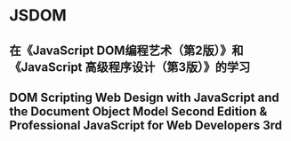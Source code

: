 # JSDOM

## 在《JavaScript DOM编程艺术（第2版）》和《JavaScript 高级程序设计（第3版）》的学习  
## DOM Scripting Web Design with JavaScript and the Document Object Model Second Edition & Professional JavaScript for Web Developers 3rd
